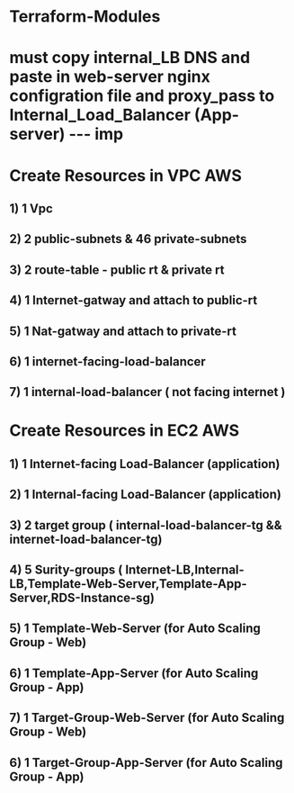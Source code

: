 # Terraform-Modules
# must copy internal_LB DNS and paste in web-server nginx configration file and proxy_pass to Internal_Load_Balancer (App-server) --- imp

# Create Resources in VPC AWS
## 1) 1 Vpc
## 2) 2 public-subnets & 46 private-subnets
## 3) 2 route-table - public rt & private rt
## 4) 1 Internet-gatway and attach to public-rt
## 5) 1 Nat-gatway and attach to private-rt
## 6) 1 internet-facing-load-balancer
## 7) 1 internal-load-balancer ( not facing internet )

# Create Resources in EC2 AWS
## 1) 1 Internet-facing Load-Balancer (application)
## 2) 1 Internal-facing Load-Balancer (application)
## 3) 2 target group ( internal-load-balancer-tg && internet-load-balancer-tg)
## 4) 5 Surity-groups ( Internet-LB,Internal-LB,Template-Web-Server,Template-App-Server,RDS-Instance-sg)
## 5) 1 Template-Web-Server (for Auto Scaling Group - Web)
## 6) 1 Template-App-Server (for Auto Scaling Group - App)
## 7) 1 Target-Group-Web-Server (for Auto Scaling Group - Web)
## 6) 1 Target-Group-App-Server (for Auto Scaling Group - App)
